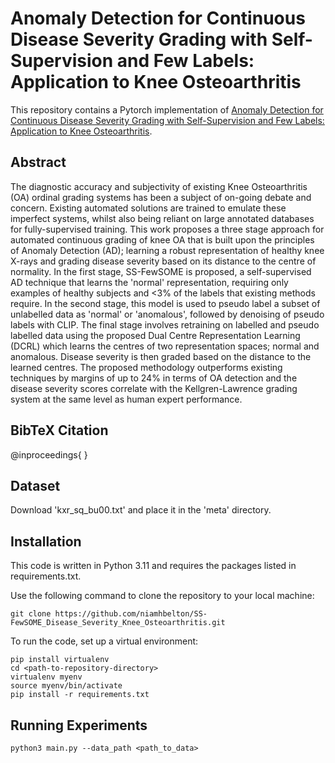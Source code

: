 # Anomaly Detection for Continuous Disease Severity Grading with Self-Supervision and Few Labels: Application to Knee Osteoarthritis

This repository contains a Pytorch implementation of [Anomaly Detection for Continuous Disease Severity Grading with Self-Supervision and Few Labels: Application to Knee Osteoarthritis]().

## Abstract
The diagnostic accuracy and subjectivity of existing Knee Osteoarthritis (OA) ordinal grading systems has been a subject of on-going debate and concern. Existing automated solutions are trained to emulate these imperfect systems, whilst also being reliant on  large annotated databases for fully-supervised training. This work proposes a three stage approach for automated continuous grading of knee OA that is built upon the principles of Anomaly Detection (AD); learning a robust representation of healthy knee X-rays and grading disease severity based on its distance to the centre of normality. In the first stage, SS-FewSOME is proposed, a self-supervised AD technique that learns the 'normal' representation, requiring only examples of healthy subjects and <3% of the labels that existing methods require. In the second stage, this model is used to pseudo label a subset of unlabelled data as 'normal' or 'anomalous', followed by denoising of pseudo labels with CLIP. The final stage involves retraining on labelled and pseudo labelled data using the proposed Dual Centre Representation Learning (DCRL) which learns the centres of two representation spaces; normal and anomalous. Disease severity is then graded based on the distance to the learned centres. The proposed methodology outperforms existing techniques by margins of up to 24% in terms of OA detection and the disease severity scores correlate with the Kellgren-Lawrence grading system at the same level as human expert performance. 



## BibTeX Citation 

@inproceedings{
}

## Dataset

Download 'kxr_sq_bu00.txt' and place it in the 'meta' directory.

## Installation 
This code is written in Python 3.11 and requires the packages listed in requirements.txt.

Use the following command to clone the repository to your local machine:


```
git clone https://github.com/niamhbelton/SS-FewSOME_Disease_Severity_Knee_Osteoarthritis.git
```

To run the code, set up a virtual environment:

```
pip install virtualenv
cd <path-to-repository-directory>
virtualenv myenv
source myenv/bin/activate
pip install -r requirements.txt
```


## Running Experiments
```
python3 main.py --data_path <path_to_data>
```

